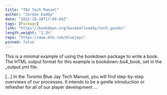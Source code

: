 ```yaml
---
title: "TBJ Tech Manuel"
author: "Jordan Eaddy"
date: "2022-10-28T17:09:44Z"
tags: [Package]
link: "https://bookdown.org/baseballeaddy/tech_guide/"
length_weight: "1.3%"
repo: "https://www.mlb.com/bluejays"
pinned: false
---
```


<p>This is a minimal example of using the bookdown package to write a book.
The HTML output format for this example is bookdown::bs4_book,
set in the _output.yml file.</p> [...] In the Toronto Blue Jay Tech Manuel, you will find step-by-step overviews of our processes. It intends to be a gentle introduction or refresher for all of our player development ...
